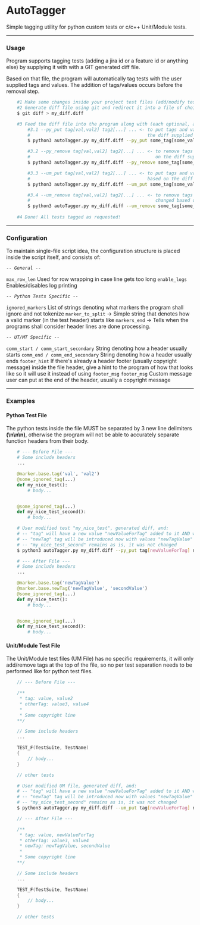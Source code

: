# AutoTagger

Simple tagging utility for python custom tests or c/c++ Unit/Module tests.

---

### Usage
Program supports tagging tests (adding a jira id or a feature id or anything else) by supplying it with with a GIT
generated diff file.

Based on that file, the program will automatically tag tests with the user supplied tags and values. The addition
of tags/values occurs before the removal step.

```bash
    #1 Make some changes inside your project test files (add/modify tests)
    #2 Generate diff file using git and redirect it into a file of choice
    $ git diff > my_diff.diff

    #3 Feed the diff file into the program along with (each optional, all options can co-exist on same line):
        #3.1 --py_put tag[val,val2] tag2[...] ... <- to put tags and values for each python test that changed based on
        #                                            the diff supplied
        $ python3 autoTagger.py my_diff.diff --py_put some_tag[some_value1, another_value]

        #3.2 --py_remove tag[val,val2] tag2[...] ... <- to remove tags and values for each python test that changed based
        #                                               on the diff supplied
        $ python3 autoTagger.py my_diff.diff --py_remove some_tag[some_value1, another_value]

        #3.3 --um_put tag[val,val2] tag2[...] ... <- to put tags and values to the top of the Unit/Module file that changed
        #                                            based on the diff supplied
        $ python3 autoTagger.py my_diff.diff --um_put some_tag[some_value1, another_value]

        #3.4 --um_remove tag[val,val2] tag2[...] ... <- to remove tags and values to the top of the Unit/Module file that
        #                                               changed based on the diff supplied
        $ python3 autoTagger.py my_diff.diff --um_remove some_tag[some_value1, another_value]
    
    #4 Done! All tests tagged as requested!

```
---

### Configuration

To maintain single-file script idea, the configuration structure is placed inside the script itself, and consists of:

*```-- General --```*

```max_row_len``` Used for row wrapping in case line gets too long
```enable_logs``` Enables/disables log printing

*```-- Python Tests Specific --```*

```ignored_markers``` List of strings denoting what markers the program shall ignore and not tokenize
```marker_to_split``` -> Simple string that denotes how a valid marker (in the test header) starts like
```markers_end``` -> Tells when the programs shall consider header lines are done processing.

*```-- UT/MT Specific --```*

```comm_start / comm_start_secondary``` String denoting how a header usually starts
```comm_end / comm_end_secondary``` String denoting how a header usually ends
```footer_hint``` If there's already a header footer (usually copyright message) inside the file header, give a hint to the program of how that looks like so it will use it instead of using ```footer_msg```
```footer_msg``` Custom message user can put at the end of the header, usually a copyright message

---
### Examples

#### Python Test File

The python tests inside the file MUST be separated by 3 new line delimiters **(\n\n\n)**, otherwise the program will not be able
to accurately separate function headers from their body.

```python
    # --- Before File ---
    # Some include headers
    ...

    @marker.base.tag('val', 'val2')
    @some_ignored_tag(...)
    def my_nice_test():
        # body...


    @some_ignored_tag(...)
    def my_nice_test_second():
        # body...
```

```bash
    # User modified test "my_nice_test", generated diff, and:
    # -- "tag" will have a new value "newValueForTag" added to it AND will have value "val2" removed
    # -- "newTag" tag will be introduced now with values "newTagValue" and "secondValue"
    # -- "my_nice_test_second" remains as is, it was not changed
    $ python3 autoTagger.py my_diff.diff --py_put tag[newValueForTag] newTag[newTagValue, secondValue] --py_remove tag[val2]
```

```python
    # --- After File ---
    # Some include headers
    ...

    @marker.base.tag('newTagValue')
    @marker.base.newTag('newTagValue', 'secondValue')
    @some_ignored_tag(...)
    def my_nice_test():
        # body...


    @some_ignored_tag(...)
    def my_nice_test_second():
        # body...
```

#### Unit/Module Test File

The Unit/Module test files (UM File) has no specific requirements, it will only add/remove tags at the top of the file, so
no per test separation needs to be performed like for python test files.

```c++
    // --- Before File ---

    /**
     * tag: value, value2
     * otherTag: value3, value4
     *
     * Some copyright line
    **/

    // Some include headers
    ...

    TEST_F(TestSuite, TestName)
    {
        // body...
    }

    // other tests
```

```bash
    # User modified UM file, generated diff, and:
    # -- "tag" will have a new value "newValueForTag" added to it AND will have value "value2" removed
    # -- "newTag" tag will be introduced now with values "newTagValue" and "secondValue"
    # -- "my_nice_test_second" remains as is, it was not changed
    $ python3 autoTagger.py my_diff.diff --um_put tag[newValueForTag] newTag[newTagValue, secondValue] --um_remove tag[value2]
```

```c++
    // --- After File ---

    /**
     * tag: value, newValueForTag
     * otherTag: value3, value4
     * newTag: newTagValue, secondValue
     *
     * Some copyright line
    **/

    // Some include headers
    ...

    TEST_F(TestSuite, TestName)
    {
        // body...
    }

    // other tests
```